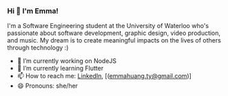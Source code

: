 ### Hi 👋 I'm Emma!

I'm a Software Engineering student at the University of Waterloo who's passionate about software development, graphic design, video production, and music. My dream is to create meaningful impacts on the lives of others through technology :)

- 🔭 I’m currently working on NodeJS
- 🌱 I’m currently learning Flutter
- 📫 How to reach me: [LinkedIn](https://www.linkedin.com/in/emma-huangg/), [(emmahuang.ty@gmail.com)]
- 😄 Pronouns: she/her
